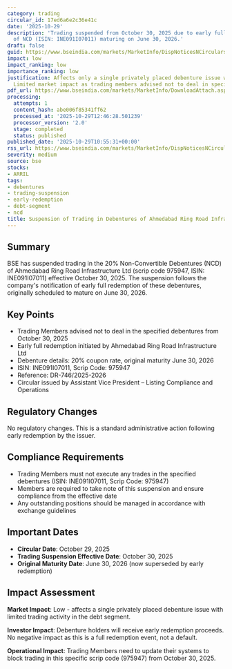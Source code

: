 ```yaml
---
category: trading
circular_id: 17ed6a6e2c36e41c
date: '2025-10-29'
description: 'Trading suspended from October 30, 2025 due to early full redemption
  of NCD (ISIN: INE091I07011) maturing on June 30, 2026.'
draft: false
guid: https://www.bseindia.com/markets/MarketInfo/DispNoticesNCirculars.aspx?Noticeid={346DAE5B-ED70-41E5-822C-2E12AD425048}&noticeno=20251029-18&dt=10/29/2025&icount=18&totcount=29&flag=0
impact: low
impact_ranking: low
importance_ranking: low
justification: Affects only a single privately placed debenture issue with early redemption.
  Limited market impact as trading members advised not to deal in specific scrip.
pdf_url: https://www.bseindia.com/markets/MarketInfo/DownloadAttach.aspx?id=20251029-18&attachedId=
processing:
  attempts: 1
  content_hash: abe006f85341ff62
  processed_at: '2025-10-29T12:46:28.501239'
  processor_version: '2.0'
  stage: completed
  status: published
published_date: '2025-10-29T10:55:31+00:00'
rss_url: https://www.bseindia.com/markets/MarketInfo/DispNoticesNCirculars.aspx?Noticeid={346DAE5B-ED70-41E5-822C-2E12AD425048}&noticeno=20251029-18&dt=10/29/2025&icount=18&totcount=29&flag=0
severity: medium
source: bse
stocks:
- ARRIL
tags:
- debentures
- trading-suspension
- early-redemption
- debt-segment
- ncd
title: Suspension of Trading in Debentures of Ahmedabad Ring Road Infrastructure Ltd
---
```


## Summary

BSE has suspended trading in the 20% Non-Convertible Debentures (NCD) of Ahmedabad Ring Road Infrastructure Ltd (scrip code 975947, ISIN: INE091I07011) effective October 30, 2025. The suspension follows the company's notification of early full redemption of these debentures, originally scheduled to mature on June 30, 2026.

## Key Points

- Trading Members advised not to deal in the specified debentures from October 30, 2025
- Early full redemption initiated by Ahmedabad Ring Road Infrastructure Ltd
- Debenture details: 20% coupon rate, original maturity June 30, 2026
- ISIN: INE091I07011, Scrip Code: 975947
- Reference: DR-746/2025-2026
- Circular issued by Assistant Vice President – Listing Compliance and Operations

## Regulatory Changes

No regulatory changes. This is a standard administrative action following early redemption by the issuer.

## Compliance Requirements

- Trading Members must not execute any trades in the specified debentures (ISIN: INE091I07011, Scrip Code: 975947)
- Members are required to take note of this suspension and ensure compliance from the effective date
- Any outstanding positions should be managed in accordance with exchange guidelines

## Important Dates

- **Circular Date**: October 29, 2025
- **Trading Suspension Effective Date**: October 30, 2025
- **Original Maturity Date**: June 30, 2026 (now superseded by early redemption)

## Impact Assessment

**Market Impact**: Low - affects a single privately placed debenture issue with limited trading activity in the debt segment.

**Investor Impact**: Debenture holders will receive early redemption proceeds. No negative impact as this is a full redemption event, not a default.

**Operational Impact**: Trading Members need to update their systems to block trading in this specific scrip code (975947) from October 30, 2025.